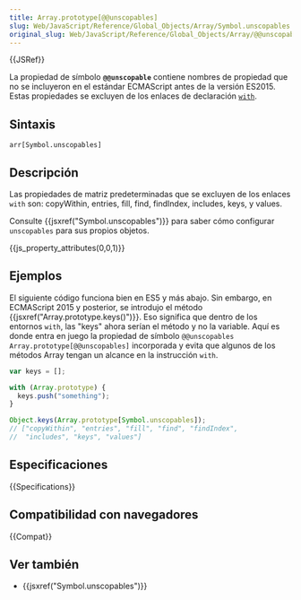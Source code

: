 ```yaml
---
title: Array.prototype[@@unscopables]
slug: Web/JavaScript/Reference/Global_Objects/Array/Symbol.unscopables
original_slug: Web/JavaScript/Reference/Global_Objects/Array/@@unscopables
---
```


{{JSRef}}

La propiedad de símbolo **`@@unscopable`** contiene nombres de propiedad que no se incluyeron en el estándar ECMAScript antes de la versión ES2015. Estas propiedades se excluyen de los enlaces de declaración [`with`](/es/docs/Web/JavaScript/Reference/Statements/with).

## Sintaxis

```
arr[Symbol.unscopables]
```

## Descripción

Las propiedades de matriz predeterminadas que se excluyen de los enlaces `with` son: copyWithin, entries, fill, find, findIndex, includes, keys, y values.

Consulte {{jsxref("Symbol.unscopables")}} para saber cómo configurar `unscopables` para sus propios objetos.

{{js_property_attributes(0,0,1)}}

## Ejemplos

El siguiente código funciona bien en ES5 y más abajo. Sin embargo, en ECMAScript 2015 y posterior, se introdujo el método {{jsxref("Array.prototype.keys()")}}. Eso significa que dentro de los entornos `with`, las "keys" ahora serían el método y no la variable. Aquí es donde entra en juego la propiedad de símbolo `@@unscopables` `Array.prototype[@@unscopables]` incorporada y evita que algunos de los métodos Array tengan un alcance en la instrucción `with`.

```js
var keys = [];

with (Array.prototype) {
  keys.push("something");
}

Object.keys(Array.prototype[Symbol.unscopables]);
// ["copyWithin", "entries", "fill", "find", "findIndex",
//  "includes", "keys", "values"]
```

## Especificaciones

{{Specifications}}

## Compatibilidad con navegadores

{{Compat}}

## Ver también

- {{jsxref("Symbol.unscopables")}}
